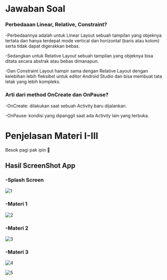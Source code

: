 # Jawaban Soal

### Perbedaaan Linear, Relative, Constraint?

-Perbedaannya adalah untuk Linear Layout sebuah tampilan yang objeknya tertata dan hanya terdepat mode vertical dan horizontal (baris atau kolom) serta tidak dapat digerakkan bebas.

-Sedangkan untuk Relative Layout sebuah tampilan yang objeknya bisa ditata secara abstrak atau bebas dimanapun.

-Dan Constraint Layout hampir sama dengan Relative Layout dengan kelebihan lebih fleksibel untuk editor Android Studio dan bisa membuat tata letak yang lebih kompleks.

### Arti dari method OnCreate dan OnPause?

-OnCreate: dilakukan saat sebuah Activity baru dijalankan.

-OnPause: kondisi yang dipanggil saat ada Activity lain yang terbuka.

# Penjelasan Materi I-III

Besok pagi pak ipin 🙏

## Hasil ScreenShot App

### -Splash Screen

![1](https://github.com/NextDvn/S2_Materi1/blob/master/M1_1.PNG)

### -Materi 1

![2](https://github.com/NextDvn/S2_Materi1/blob/master/M1_2.PNG)

### -Materi 2

![3](https://github.com/NextDvn/S2_Materi1/blob/master/M1_3.PNG)

### -Materi 3

![4](https://github.com/NextDvn/S2_Materi1/blob/master/M1_4.PNG)

![5](https://github.com/NextDvn/S2_Materi1/blob/master/M1_5.PNG)
